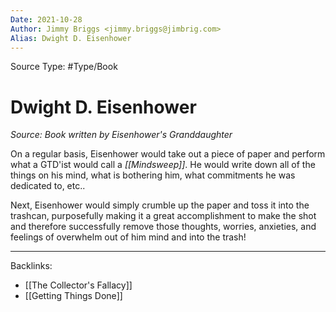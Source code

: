 ```yaml
---
Date: 2021-10-28
Author: Jimmy Briggs <jimmy.briggs@jimbrig.com>
Alias: Dwight D. Eisenhower
---
```


Source Type: #Type/Book

# Dwight D. Eisenhower

*Source: Book written by Eisenhower's Granddaughter*

On a regular basis, Eisenhower would take out a piece of paper and perform what a GTD'ist would call a *[[Mindsweep]]*. He would write down all of the things on his mind, what is bothering him, what commitments he was dedicated to, etc.. 

Next, Eisenhower would simply crumble up the paper and toss it into the trashcan, purposefully making it a great accomplishment to make the shot and therefore successfully remove those thoughts, worries, anxieties, and feelings of overwhelm out of him mind and into the trash!

***

Backlinks:
-	[[The Collector's Fallacy]]
-	[[Getting Things Done]]